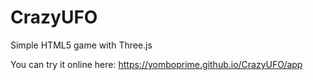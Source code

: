 # CrazyUFO
Simple HTML5 game with Three.js

You can try it online here: https://yomboprime.github.io/CrazyUFO/app
